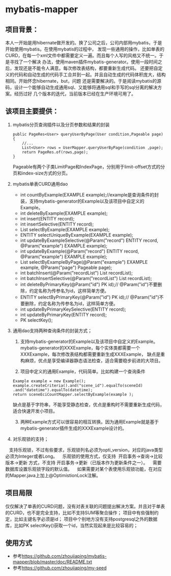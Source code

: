 # mybatis-mapper
## 项目背景：
本人一开始是用hibernate做开发的。换了公司之后，公司内部用mybatis，于是开始使用mybatis。在使用mybatis的过程中，
发现一些通用的操作，比如单表的CURD，在每一个xml文件中都需要定义一遍。而且每个人写的风格又不统一。于是寻找了一个解决
办法，使用maven插件mybatis-generator。使用一段时间之后，发现还是不能令人满意。每次修改表结构，都要重新生成代码。
还要把自定义的代码和自动生成的代码手工合并到一起。并且自动生成的代码体积庞大，结构相同。开始怀念hibernate，but，问题
还是需要解决的。于是阅读mybatis的源码，设计一个能够自动生成通用sql、又能够将通用sql和手写的sql分离的解决方案。经历过好
几个版本的迭代，当前版本已经在生产环境可用了。
## 该项目主要提供：

1. mybatis分页查询插件以及分页参数和结果的封装
    ```
	public PageRes<User> queryUserByPage(User condition,Pageable page) {
        //...
        List<User> rows = UserMapper.queryUserByPage(condition ,page);
        return PageRes.of(rows,page);
    }
	```
    Pageable有两个子类LimitPage和IndexPage，分别用于limit-offset方式的分页和index-size方式的分页。

2. mybatis单表CURD通用dao
    * int countByExample(EXAMPLE example);//example是查询条件的封装，支持mybatis-generator的Example以及该项目中自定义的Example。
    * int deleteByExample(EXAMPLE example);
    * int insert(ENTITY record);
    * int insertSelective(ENTITY record);
    * List<ENTITY> selectByExample(EXAMPLE example);
    * ENTITY selectUniqueByExample(EXAMPLE example);
    * int updateByExampleSelective(@Param("record") ENTITY record, @Param("example") EXAMPLE example);
    * int updateByExample(@Param("record") ENTITY record, @Param("example") EXAMPLE example);
    * List<ENTITY> selectByExampleByPage(@Param("example") EXAMPLE example, @Param("page") Pageable page);
    * int batchInsert(@Param("recordList") List<ENTITY> recordList);
    * int batchInsertSelective(@Param("recordList") List<ENTITY> recordList);
    * int deleteByPrimaryKey(@Param("id") PK id);// @Param("id")不要删除，约定名称为传参名为id，这样简单方便。
    * ENTITY selectByPrimaryKey(@Param("id") PK id);// @Param("id")不要删除，约定名称为传参名为id，这样简单方便。
    * int updateByPrimaryKeySelective(ENTITY record);
    * int updateByPrimaryKey(ENTITY record);
    * PK selectKey();
	
3. 通用dao支持两种查询条件的封装方式；

    1. 支持mybatis-generator的Example以及该项目中自定义的Example。
    mybatis-generator的XXXExample，每个实体类都需要一个XXXExample，每次修改表结构都需要重新生成XXXExample，
    缺点是重构麻烦，优点是享受编译器静态语法检查，适合需要稳步前进的大项目。
	
    2. 项目中定义的通用Example，代码简单。比如构建一个查询条件
	```
    Example example = new Example();
    example.createCriteria().and("scene_id").equalTo(sceneId)
    .and("datetime").equalTo(datetime);
    return sceneEciCountMapper.selectByExample(example );
	```
    缺点是基于字符串，不能享受静态检查，优点是重构时不需要重新生成代码，适合快速开发小项目。
    
    3. 两种Example方式可以很容易的相互转换。因为通用Example就是基于mybatis-generator插件生成的XXXExample设计的。

4. 对乐观锁的支持；
   
    支持乐观锁，不过有些要求，乐观锁列名必须为opti_version，对应的java类型必须为Integer或者Long。
    乐观锁的使用方式，仅支持  开启事务->查询->比较版本->更新 方式，不支持 开启事务->更新（已版本作为更新条件之一）。
    需要数据库设置乐观锁字段的默认值。
    如果需要对某个表使用乐观锁功能，在对应的Mapper.java上加上@OptimistionLock注解。

## 项目局限
仅仅解决了单表的CURD问题，没有对表关联的问题提出解决方案。并且对于单表的CURD，也不是完全支持，比如不支持SUM等聚合操作；
项目中有些强制约定，比如主键名字必须是id；
项目中个别地方没有支持postgresql之外的数据库，比如PK selectKey()获取一个id，当然实现起来是比较容易的；

## 使用方式
* 参考<https://github.com/zhoujiaping/mybatis-mapper/blob/master/doc/README.txt>
* 参考<https://github.com/zhoujiaping/my-seed>
